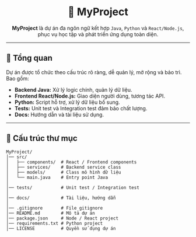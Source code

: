 # <center>🚀 MyProject</center>

<p align="center">
  <strong>MyProject</strong> là dự án đa ngôn ngữ kết hợp <code>Java</code>, <code>Python</code> và <code>React/Node.js</code>, phục vụ học tập và phát triển ứng dụng toàn diện.
</p>

---

## 🌟 Tổng quan
<p>
Dự án được tổ chức theo cấu trúc rõ ràng, dễ quản lý, mở rộng và bảo trì. Bao gồm:
</p>
<ul>
  <li><strong>Backend Java:</strong> Xử lý logic chính, quản lý dữ liệu.</li>
  <li><strong>Frontend React/Node.js:</strong> Giao diện người dùng, tương tác API.</li>
  <li><strong>Python:</strong> Script hỗ trợ, xử lý dữ liệu bổ sung.</li>
  <li><strong>Tests:</strong> Unit test và Integration test đảm bảo chất lượng.</li>
  <li><strong>Docs:</strong> Hướng dẫn và tài liệu sử dụng.</li>
</ul>

---

## 📂 Cấu trúc thư mục

```text
MyProject/
│── src/             
│   ├── components/  # React / Frontend components
│   ├── services/    # Backend service class
│   ├── models/      # Class mô hình dữ liệu
│   └── main.java    # Entry point Java
│
│── tests/           # Unit test / Integration test
│
│── docs/            # Tài liệu, hướng dẫn
│
│── .gitignore       # File gitignore
│── README.md        # Mô tả dự án
│── package.json     # Node / React project
│── requirements.txt # Python project
│── LICENSE          # Quyền sử dụng dự án
